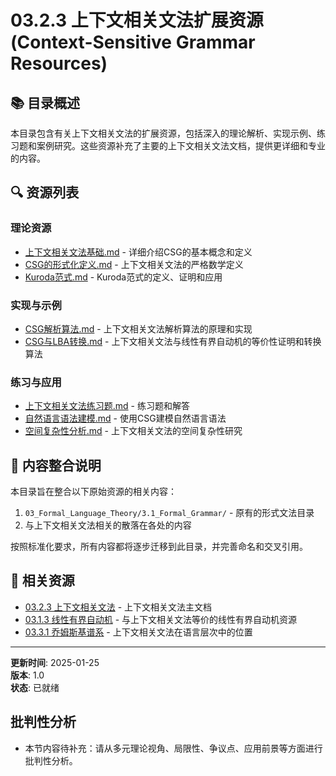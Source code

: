# 03.2.3 上下文相关文法扩展资源 (Context-Sensitive Grammar Resources)

## 📚 目录概述

本目录包含有关上下文相关文法的扩展资源，包括深入的理论解析、实现示例、练习题和案例研究。这些资源补充了主要的上下文相关文法文档，提供更详细和专业的内容。

## 🔍 资源列表

### 理论资源

- [上下文相关文法基础.md](./上下文相关文法基础.md) - 详细介绍CSG的基本概念和定义
- [CSG的形式化定义.md](./CSG的形式化定义.md) - 上下文相关文法的严格数学定义
- [Kuroda范式.md](./Kuroda范式.md) - Kuroda范式的定义、证明和应用

### 实现与示例

- [CSG解析算法.md](./CSG解析算法.md) - 上下文相关文法解析算法的原理和实现
- [CSG与LBA转换.md](./CSG与LBA转换.md) - 上下文相关文法与线性有界自动机的等价性证明和转换算法

### 练习与应用

- [上下文相关文法练习题.md](./上下文相关文法练习题.md) - 练习题和解答
- [自然语言语法建模.md](./自然语言语法建模.md) - 使用CSG建模自然语言语法
- [空间复杂性分析.md](./空间复杂性分析.md) - 上下文相关文法的空间复杂性研究

## 🔄 内容整合说明

本目录旨在整合以下原始资源的相关内容：

1. `03_Formal_Language_Theory/3.1_Formal_Grammar/` - 原有的形式文法目录
2. 与上下文相关文法相关的散落在各处的内容

按照标准化要求，所有内容都将逐步迁移到此目录，并完善命名和交叉引用。

## 🔗 相关资源

- [03.2.3 上下文相关文法](../03.2.3_Context_Sensitive_Grammar.md) - 上下文相关文法主文档
- [03.1.3 线性有界自动机](../../03.1_Automata_Theory/03.1.3_Linear_Bounded_Automata.md) - 与上下文相关文法等价的线性有界自动机资源
- [03.3.1 乔姆斯基谱系](../../03.3_Language_Hierarchy/03.3.1_Chomsky_Hierarchy.md) - 上下文相关文法在语言层次中的位置

---

**更新时间**: 2025-01-25  
**版本**: 1.0  
**状态**: 已就绪

## 批判性分析

- 本节内容待补充：请从多元理论视角、局限性、争议点、应用前景等方面进行批判性分析。

